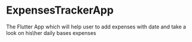 # ExpensesTrackerApp
The Flutter App which will help user to add expenses with date and take a look on his\her daily bases expenses

